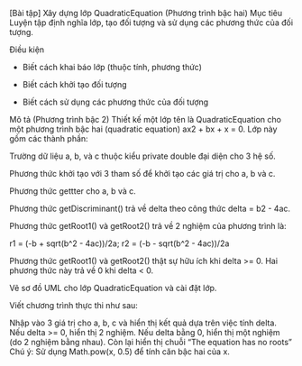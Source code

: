 [Bài tập] Xây dựng lớp QuadraticEquation (Phương trình bậc hai)
Mục tiêu
Luyện tập định nghĩa lớp, tạo đối tượng và sử dụng các phương thức của đối tượng.

Điều kiện
- Biết cách khai báo lớp (thuộc tính, phương thức)

- Biết cách khởi tạo đối tượng

- Biết cách sử dụng các phương thức của đối tượng

Mô tả
(Phương trình bậc 2) Thiết kế một lớp tên là QuadraticEquation cho một phương trình bậc hai (quadratic equation) ax2 + bx + x = 0. Lớp này gồm các thành phần:

Trường dữ liệu a, b, và c thuộc kiểu private double đại diện cho 3 hệ số. 

Phương thức khởi tạo với 3 tham số để khởi tạo các giá trị cho a, b và c. 

Phương thức gettter cho a, b và c. 

Phương thức getDiscriminant() trả về delta theo công thức delta = b2 - 4ac. 

Phương thức getRoot1() và getRoot2() trả về 2 nghiệm của phương trình là: 

r1 = (-b + sqrt(b^2 - 4ac))/2a;              r2 = (-b - sqrt(b^2 - 4ac))/2a

Phương thức getRoot1() và getRoot2() thật sự hữu ích khi delta >= 0. Hai phương thức này trả về 0 khi delta < 0.

Vẽ sơ đồ UML cho lớp QuadraticEquation và cài đặt lớp.

Viết chương trình thực thi như sau:

Nhập vào 3 giá trị cho a, b, c và hiển thị kết quả dựa trên việc tính delta. Nếu delta >= 0, hiển thị 2 nghiệm. Nếu delta bằng 0, hiển thị một nghiệm (do 2 nghiệm bằng nhau). Còn lại hiển thị chuỗi “The equation has no roots”
Chú ý: Sử dụng Math.pow(x, 0.5) để tính căn bậc hai của x.